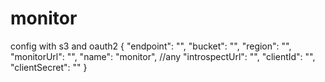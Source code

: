 # monitor 
config with s3 and oauth2
{
    "endpoint": "",
    "bucket": "",
    "region": "",
    "monitorUrl": "",
    "name": "monitor", //any
    "introspectUrl": "",
    "clientId": "",
    "clientSecret": ""
}